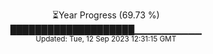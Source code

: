 <p align="center">
⏳Year Progress (69.73 %) <br>
████████████████████▁▁▁▁▁▁▁▁▁▁ <br>
<sub>Updated: Tue, 12 Sep 2023 12:31:15 GMT</sub>
</p>

